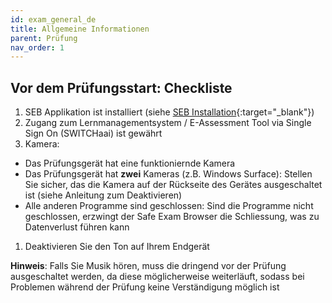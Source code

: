 ```yaml
---
id: exam_general_de
title: Allgemeine Informationen
parent: Prüfung
nav_order: 1
---
```


## Vor dem Prüfungsstart: Checkliste

1. SEB Applikation ist installiert (siehe [SEB Installation](https://uzh-oec.github.io/seb/Installation%20SEB.html){:target="_blank"})
1. Zugang zum Lernmanagementsystem / E-Assessment Tool via Single Sign On (SWITCHaai) ist gewährt
1. Kamera:
* Das Prüfungsgerät hat eine funktioniernde Kamera
* Das Prüfungsgerät hat **zwei** Kameras (z.B. Windows Surface): Stellen Sie sicher, das die Kamera auf der Rückseite des Gerätes ausgeschaltet ist (siehe Anleitung zum Deaktivieren)
* Alle anderen Programme sind geschlossen: Sind die Programme nicht geschlossen, erzwingt der Safe Exam Browser die Schliessung, was zu Datenverlust führen kann
1. Deaktivieren Sie den Ton auf Ihrem Endgerät


**Hinweis**: Falls Sie Musik hören, muss die dringend vor der Prüfung ausgeschaltet werden, da diese möglicherweise weiterläuft, sodass bei Problemen während der Prüfung keine Verständigung möglich ist